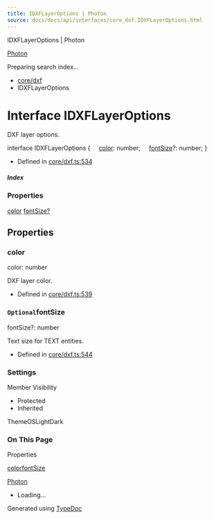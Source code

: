 ```yaml
---
title: IDXFLayerOptions | Photon
source: docs/docs/api/interfaces/core_dxf.IDXFLayerOptions.html
---
```


IDXFLayerOptions | Photon

[Photon](../index.md)




Preparing search index...

* [core/dxf](../modules/core_dxf.md)
* IDXFLayerOptions

# Interface IDXFLayerOptions

DXF layer options.

interface IDXFLayerOptions {
    [color](#color): number;
    [fontSize](#fontsize)?: number;
}

* Defined in [core/dxf.ts:534](https://github.com/mwhite454/photon/blob/main/packages/photon/src/core/dxf.ts#L534)

##### Index

### Properties

[color](#color)
[fontSize?](#fontsize)

## Properties

### color

color: number

DXF layer color.

* Defined in [core/dxf.ts:539](https://github.com/mwhite454/photon/blob/main/packages/photon/src/core/dxf.ts#L539)

### `Optional`fontSize

fontSize?: number

Text size for TEXT entities.

* Defined in [core/dxf.ts:544](https://github.com/mwhite454/photon/blob/main/packages/photon/src/core/dxf.ts#L544)

### Settings

Member Visibility

* Protected
* Inherited

ThemeOSLightDark

### On This Page

Properties

[color](#color)[fontSize](#fontsize)

[Photon](../index.md)

* Loading...

Generated using [TypeDoc](https://typedoc.org/)
